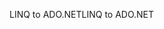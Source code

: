 <span data-ttu-id="2abd1-101">LINQ to ADO.NET</span><span class="sxs-lookup"><span data-stu-id="2abd1-101">LINQ to ADO.NET</span></span>